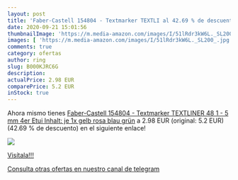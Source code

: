```yaml
---
layout: post
title: 'Faber-Castell 154804 - Textmarker TEXTLI al 42.69 % de descuento'
date: 2020-09-21 15:01:56
thumbnailImage: 'https://m.media-amazon.com/images/I/51lRdr3kW6L._SL200_.jpg'
images: [ 'https://m.media-amazon.com/images/I/51lRdr3kW6L._SL200_.jpg' ]
comments: true
category: ofertas
author: ring
slug: B000KJRC6G
description:
actualPrice: 2.98 EUR
comparePrice: 5.2 EUR
inStock: true
---
```


Ahora mismo tienes [Faber-Castell 154804 - Textmarker TEXTLINER 48  1 - 5 mm  4er Etui  Inhalt: je 1x gelb  rosa  blau  grün](https://www.amazon.com/dp/B000KJRC6G/?tag=redken08-20) a 2.98 EUR (original: 5.2 EUR) (42.69 %  de descuento) en el siguiente enlace!

[![](https://m.media-amazon.com/images/I/51lRdr3kW6L._SL200_.jpg)](https://www.amazon.com/dp/B000KJRC6G/?tag=redken08-20)

[Visítala!!!](https://www.amazon.com/dp/B000KJRC6G/?tag=redken08-20)

[Consulta otras ofertas en nuestro canal de telegram](https://t.me/s/ofertas25)
